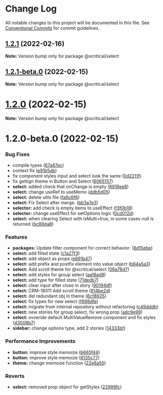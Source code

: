 # Change Log

All notable changes to this project will be documented in this file.
See [Conventional Commits](https://conventionalcommits.org) for commit guidelines.

## [1.2.1](https://github.com/xcritical-software/xc-front-kit/compare/@xcritical/select@1.2.1-beta.0...@xcritical/select@1.2.1) (2022-02-16)

**Note:** Version bump only for package @xcritical/select





## [1.2.1-beta.0](https://github.com/xcritical-software/xc-front-kit/compare/@xcritical/select@1.2.0...@xcritical/select@1.2.1-beta.0) (2022-02-15)

**Note:** Version bump only for package @xcritical/select





# [1.2.0](https://github.com/xcritical-software/xc-front-kit/compare/@xcritical/select@1.2.0-beta.0...@xcritical/select@1.2.0) (2022-02-15)

**Note:** Version bump only for package @xcritical/select





# 1.2.0-beta.0 (2022-02-15)


### Bug Fixes

* compile types ([67a87ec](https://github.com/xcritical-software/xc-front-kit/commit/67a87ecdec159e9f613a0836ee4189c508ef7f7e))
* context fix ([e91b5db](https://github.com/xcritical-software/xc-front-kit/commit/e91b5db518430d99fe96f8486aa30c8de7bd79a9))
* fix component styles input and select look the same ([0d2211f](https://github.com/xcritical-software/xc-front-kit/commit/0d2211f7857361263e0484fcf98566f046413aca))
* fix gettign theme in Button and Select ([6065157](https://github.com/xcritical-software/xc-front-kit/commit/606515752b663f06318d94f3a5976a95e0341637))
* **select:** added check that onChange is empty ([8918ee8](https://github.com/xcritical-software/xc-front-kit/commit/8918ee8db482c572c911566e3e1b669db7be62f8))
* **select:** change useRef to useMemo ([ddb5d05](https://github.com/xcritical-software/xc-front-kit/commit/ddb5d05caae6bd8a5c654a21bee97fa258ac0aa2))
* **select:** delete utils file ([fa6c6f6](https://github.com/xcritical-software/xc-front-kit/commit/fa6c6f6202323e738d41bb60db7c903702cf1ed0))
* **select:** Fix Select after merge. ([bb3a7e3](https://github.com/xcritical-software/xc-front-kit/commit/bb3a7e320a2035ae2e8282ed649513c87b877257))
* **selector:** add check is empty items to useEffect ([f3f0b19](https://github.com/xcritical-software/xc-front-kit/commit/f3f0b1932224d44705ee26b46baf42043796471c))
* **selector:** change useEffect for setOptions logic ([0cd012d](https://github.com/xcritical-software/xc-front-kit/commit/0cd012ddb31a293a59b68c462c60c756c5765eb4))
* **select:** when clearing Select with isMulti=true, in some cases null is returned ([bc89da8](https://github.com/xcritical-software/xc-front-kit/commit/bc89da8bae42478ab1594eaa3874fb2dbc7ba68f))


### Features

* **packages:** Update filter component for correct behavior. ([8d15ebe](https://github.com/xcritical-software/xc-front-kit/commit/8d15ebe769b0f610a986eeba6e8bf91a237d0ea5))
* **select:** add filled state ([c1a27f3](https://github.com/xcritical-software/xc-front-kit/commit/c1a27f390981064da36eecd888315c26365cbe4e))
* **select:** add object as props ([e891b47](https://github.com/xcritical-software/xc-front-kit/commit/e891b4799c634a3bfd057e6ff5bacba0138ad298))
* **select:** add prefix and postfix element into value object ([b84a5a3](https://github.com/xcritical-software/xc-front-kit/commit/b84a5a36f2f9dec69465e044323485a94b8a1484))
* **select:** Add scroll theme for @xcritical/select ([06a76d7](https://github.com/xcritical-software/xc-front-kit/commit/06a76d761c349792c8e07c3e6c36ed8f92007382))
* **select:** add styles for group select ([aa18ad9](https://github.com/xcritical-software/xc-front-kit/commit/aa18ad97bcf12fefd5b3d53f8f2d7ce7a8af4dc1))
* **select:** add type for filled state ([71dedb7](https://github.com/xcritical-software/xc-front-kit/commit/71dedb7beae45b587a73f141736ebfd19cfc7d35))
* **select:** clear input after close in story ([90194df](https://github.com/xcritical-software/xc-front-kit/commit/90194dfd0b1e3280518a8caac4b56baf049abea1))
* **select:** CRM-18011 Add scroll theme ([814be2d](https://github.com/xcritical-software/xc-front-kit/commit/814be2d595fc0003017d353a7ee67de644e05c0e))
* **select:** del redundant obj in theme ([6cf8925](https://github.com/xcritical-software/xc-front-kit/commit/6cf892516a365132c9b773e7602cb43b50e03d29))
* **select:** fix types for new select ([f698dfe](https://github.com/xcritical-software/xc-front-kit/commit/f698dfeeda4cb08eb6e2f297d41cbcf70585de20))
* **select:** migrate from internal repository without refactoring ([c49dddb](https://github.com/xcritical-software/xc-front-kit/commit/c49dddb5dd8a2674f5f221818fd12a077845163e))
* **select:** new stories for group select, fix wrong prop ([adc9e99](https://github.com/xcritical-software/xc-front-kit/commit/adc9e999a779a4a03dff672775056230679ea120))
* **select:** ovveride default MultiValueRemove component and fix styles ([43008b7](https://github.com/xcritical-software/xc-front-kit/commit/43008b7756cf6066f9e6c756036df8efae07c479))
* **sidebar:** change options type, add 2 stories ([14333bf](https://github.com/xcritical-software/xc-front-kit/commit/14333bf7f4d3f13c7a8d042319ac6ed2dbf3dd13))


### Performance Improvements

* **button:** improve style memoize ([b665f44](https://github.com/xcritical-software/xc-front-kit/commit/b665f447082a1a8f4ff2b8ba1f197028e96e51ce))
* **button:** improve style memoize ([8135c77](https://github.com/xcritical-software/xc-front-kit/commit/8135c77a7399dee6fde7e0142177f6f03d1b9319))
* **theme:** change memoize function ([22e8a55](https://github.com/xcritical-software/xc-front-kit/commit/22e8a55d481d04cd9510ab3b5bea3e10f36afcea))


### Reverts

* **select:** removed prop object for getStyles ([22999fc](https://github.com/xcritical-software/xc-front-kit/commit/22999fc463adefd713d1a4b3bd213a6a05b2b7e1))
